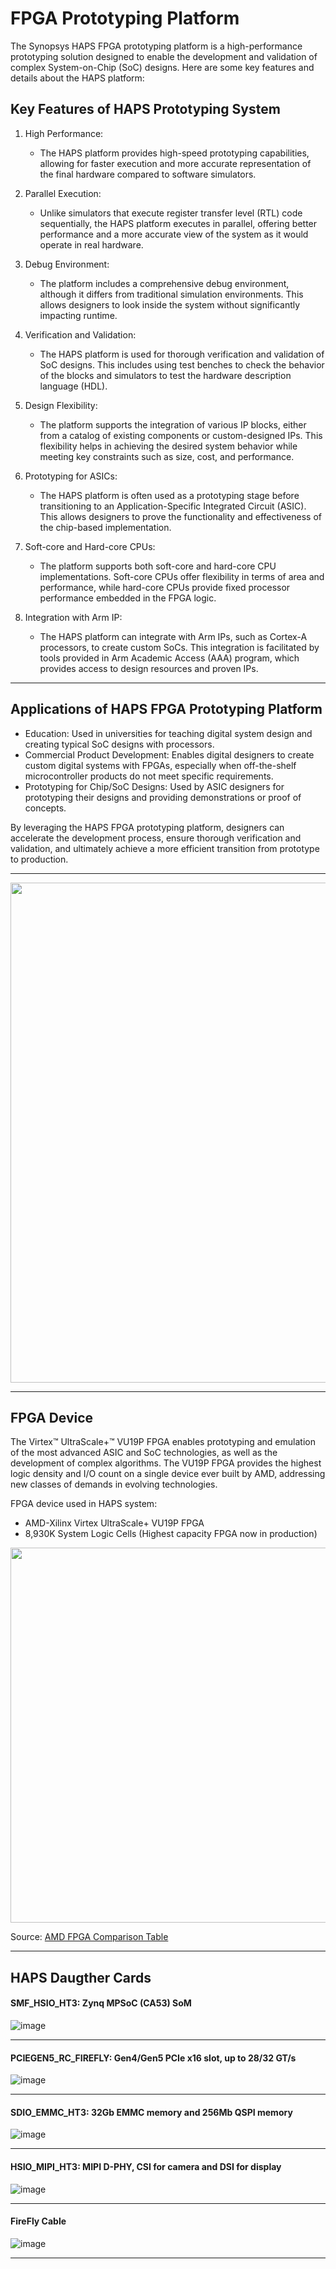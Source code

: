 # FPGA Prototyping Platform

The Synopsys HAPS FPGA prototyping platform is a high-performance prototyping solution designed to enable the development and validation of complex System-on-Chip (SoC) designs. Here are some key features and details about the HAPS platform:

## Key Features of HAPS Prototyping System

1. High Performance:
   * The HAPS platform provides high-speed prototyping capabilities, allowing for faster execution and more accurate representation of the final hardware compared to software simulators.

2. Parallel Execution:
    * Unlike simulators that execute register transfer level (RTL) code sequentially, the HAPS platform executes in parallel, offering better performance and a more accurate view of the system as it would operate in real hardware.

3. Debug Environment:
    * The platform includes a comprehensive debug environment, although it differs from traditional simulation environments. This allows designers to look inside the system without significantly impacting runtime.

4. Verification and Validation:
    * The HAPS platform is used for thorough verification and validation of SoC designs. This includes using test benches to check the behavior of the blocks and simulators to test the hardware description language (HDL).

5. Design Flexibility:
    * The platform supports the integration of various IP blocks, either from a catalog of existing components or custom-designed IPs. This flexibility helps in achieving the desired system behavior while meeting key constraints such as size, cost, and performance.

6. Prototyping for ASICs:
    * The HAPS platform is often used as a prototyping stage before transitioning to an Application-Specific Integrated Circuit (ASIC). This allows designers to prove the functionality and effectiveness of the chip-based implementation.

7. Soft-core and Hard-core CPUs:
    * The platform supports both soft-core and hard-core CPU implementations. Soft-core CPUs offer flexibility in terms of area and performance, while hard-core CPUs provide fixed processor performance embedded in the FPGA logic.

9. Integration with Arm IP:
    * The HAPS platform can integrate with Arm IPs, such as Cortex-A processors, to create custom SoCs. This integration is facilitated by tools provided in Arm Academic Access (AAA) program, which provides access to design resources and proven IPs. 

---

## Applications of HAPS FPGA Prototyping Platform

* Education: Used in universities for teaching digital system design and creating typical SoC designs with processors.
* Commercial Product Development: Enables digital designers to create custom digital systems with FPGAs, especially when off-the-shelf microcontroller products do not meet specific requirements.
* Prototyping for Chip/SoC Designs: Used by ASIC designers for prototyping their designs and providing demonstrations or proof of concepts.

By leveraging the HAPS FPGA prototyping platform, designers can accelerate the development process, ensure thorough verification and validation, and ultimately achieve a more efficient transition from prototype to production.

---
<img src="https://github.com/user-attachments/assets/f6dff28d-4308-4775-9bfd-834ea624c6b3" width="800">

---
## FPGA Device

The Virtex™ UltraScale+™ VU19P FPGA enables prototyping and emulation of the most advanced ASIC and SoC technologies, as well as the development of complex algorithms. The VU19P FPGA provides the highest logic density and I/O count on a single device ever built by AMD, addressing new classes of demands in evolving technologies.

FPGA device used in HAPS system:
  * AMD-Xilinx Virtex UltraScale+ VU19P FPGA
  * 8,930K System Logic Cells (Highest capacity FPGA now in production)

<img src="https://github.com/user-attachments/assets/27807229-e10f-42ff-aebd-440b13f52a41" width="600">

Source: [AMD FPGA Comparison Table](https://docs.amd.com/v/u/en-US/ultrascale-plus-fpga-product-selection-guide)  

---
## HAPS Daugther Cards

#### SMF_HSIO_HT3: Zynq MPSoC (CA53) SoM
![image](https://github.com/user-attachments/assets/6e22e06d-d7a7-41f1-8e4c-a0486ba0e511)

---
#### PCIEGEN5_RC_FIREFLY: Gen4/Gen5 PCIe x16 slot, up to 28/32 GT/s
![image](https://github.com/user-attachments/assets/7c6e8b57-b7d2-44b8-89b8-a251f212ea19)

---
#### SDIO_EMMC_HT3: 32Gb EMMC memory and 256Mb QSPI memory
![image](https://github.com/user-attachments/assets/62b86b66-0e73-4599-90aa-2f77abc17bd4)

---
#### HSIO_MIPI_HT3: MIPI D-PHY, CSI for camera and DSI for display
![image](https://github.com/user-attachments/assets/0c314e6c-de56-4c8e-8dd1-2f721c16d162)

---
#### FireFly Cable
![image](https://github.com/user-attachments/assets/641cec5d-6bf6-480c-a8bc-bf63852ea9f4)

---
